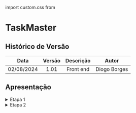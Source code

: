 import custom.css from  
# TaskMaster

##  Histórico de Versão

| **Data** | **Versão** | **Descrição** | **Autor** |
| :--------: | :--------: | :--------:  | :--------: | 
| 02/08/2024 | 1.01 | Front end  | Diogo Borges |


## Apresentação

<details>
<summary>Etapa 1</summary>

<p> Foi realizado uma parte do Front de login</p>

<h2>Objetivos do Login</h2>
<p><strong>Objetivo Principal:</strong> Autenticação de Usuário.</p>
<ul>
    <li><u>Verificar</u>: a identidade do usuário para garantir que ele é quem diz ser. Isso é feito através da combinação de um identificador (normalmente um email ou nome de usuário) e uma senha.</li>
    <li><u>Controle de Acesso</u>: Garantir que apenas usuários autorizados possam acessar determinadas áreas do sistema ou funcionalidades específicas. Isso ajuda a proteger dados sensíveis e recursos restritos.</li>
    <li><u>Personalização</u>: Permitir a personalização da experiência do usuário. Depois de logar, o sistema pode carregar informações específicas e preferências do usuário, proporcionando uma experiência mais relevante e eficiente.</li>
</ul>


<font size="2"><p style="text-align: center">Tabela 1 - Cronograma de Entregas</p></font>
<h2> Versões </h2>
<p>Na <b>Tabela</b> está a versão do projeto.</p>
<font size="2"><p style="text-align: center">Tabela - Versões do Projeto</p></font>
<table border="1">
    <tr>
        <th>Versão</th>
        <th>Data</th>
        <th>Descrição</th>
        <th>Autor</th>
        <th>Revisor</th>
    </tr>
    <tr>
        <td>1.0</td>
        <td>02/08/2024</td>
        <td>Avaliação do front</td>
        <td><a href="https://github.com/DigogsXD">Diogo Borges</a></td>
        <td><a href="https://github.com/jonasmelo21">Jonas</a></td>
    </tr>
</table>
</details>


<details>
<summary>Etapa 2</summary>

<p> Foi realizado uma parte do Front de login</p>

<h2>Objetivos do Login</h2>
<p><strong>Objetivo Principal:</strong> Autenticação de Usuário.</p>
<ul>
    <li><u>Verificar</u>: a identidade do usuário para garantir que ele é quem diz ser. Isso é feito através da combinação de um identificador (normalmente um email ou nome de usuário) e uma senha.</li>
    <li><u>Controle de Acesso</u>: Garantir que apenas usuários autorizados possam acessar determinadas áreas do sistema ou funcionalidades específicas. Isso ajuda a proteger dados sensíveis e recursos restritos.</li>
    <li><u>Personalização</u>: Permitir a personalização da experiência do usuário. Depois de logar, o sistema pode carregar informações específicas e preferências do usuário, proporcionando uma experiência mais relevante e eficiente.</li>
</ul>


<font size="2"><p style="text-align: center">Tabela 1 - Cronograma de Entregas</p></font>
<h2> Versões </h2>
<p>Na <b>Tabela</b> está a versão do projeto.</p>
<font size="2"><p style="text-align: center">Tabela - Versões do Projeto</p></font>
<table border="1">
    <tr>
        <th>Versão</th>
        <th>Data</th>
        <th>Descrição</th>
        <th>Autor</th>
        <th>Revisor</th>
    </tr>
    <tr>
        <td>1.0</td>
        <td>02/08/2024</td>
        <td>Avaliação do front</td>
        <td><a href="https://github.com/DigogsXD">Diogo Borges</a></td>
        <td><a href="https://github.com/jonasmelo21">Jonas</a></td>
    </tr>
</table>
</details>

